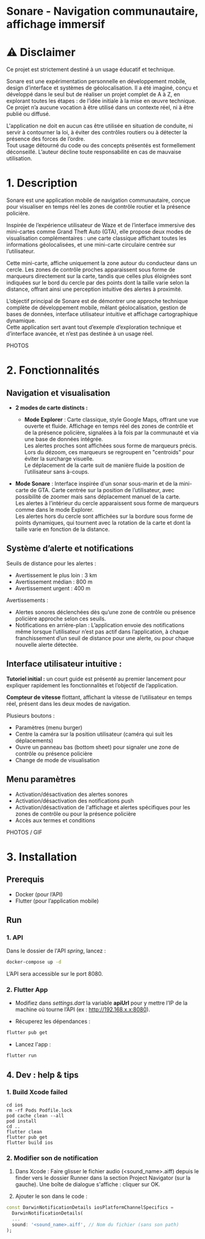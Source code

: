 # Sonare - Navigation communautaire, affichage immersif

# ⚠️ Disclaimer

Ce projet est strictement destiné à un usage éducatif et technique.  
  
Sonare est une expérimentation personnelle en développement mobile, design d’interface et systèmes de géolocalisation.
Il a été imaginé, conçu et développé dans le seul but de réaliser un projet complet de A à Z, en explorant toutes les étapes : de l’idée initiale à la mise en œuvre technique.  
Ce projet n’a aucune vocation à être utilisé dans un contexte réel, ni à être publié ou diffusé.  
  
L'application ne doit en aucun cas être utilisée en situation de conduite, ni servir à contourner la loi, à éviter des contrôles routiers ou à détecter la présence des forces de l’ordre.  
Tout usage détourné du code ou des concepts présentés est formellement déconseillé. L’auteur décline toute responsabilité en cas de mauvaise utilisation.  


# 1. Description

Sonare est une application mobile de navigation communautaire, conçue pour visualiser en temps réel les zones de contrôle routier et la présence policière.  
  
Inspirée de l’expérience utilisateur de Waze et de l’interface immersive des mini-cartes comme Grand Theft Auto (GTA), elle propose deux modes de visualisation complémentaires : une carte classique affichant toutes les informations géolocalisées, et une mini-carte circulaire centrée sur l’utilisateur.  
  
Cette mini-carte, affiche uniquement la zone autour du conducteur dans un cercle. Les zones de contrôle proches apparaissent sous forme de marqueurs directement sur la carte, tandis que celles plus éloignées sont indiquées sur le bord du cercle par des points dont la taille varie selon la distance, offrant ainsi une perception intuitive des alertes à proximité.  
  
L’objectif principal de Sonare est de démontrer une approche technique complète de développement mobile, mêlant géolocalisation, gestion de bases de données, interface utilisateur intuitive et affichage cartographique dynamique.  
Cette application sert avant tout d’exemple d’exploration technique et d’interface avancée, et n’est pas destinée à un usage réel.
  
PHOTOS

# 2. Fonctionnalités

## Navigation et visualisation

- **2 modes de carte distincts :**

  - **Mode Explorer** : Carte classique, style Google Maps, offrant une vue ouverte et fluide.
    Affichage en temps réel des zones de contrôle et de la présence policière, signalées à la fois par la communauté et via une base de données intégrée.  
    Les alertes proches sont affichées sous forme de marqueurs précis. Lors du dézoom, ces marqueurs se regroupent en "centroids" pour éviter la surcharge visuelle.  
    Le déplacement de la carte suit de manière fluide la position de l’utilisateur sans à-coups.


- **Mode Sonare** : Interface inspirée d'un sonar sous-marin et de la mini-carte de GTA.
    Carte centrée sur la position de l’utilisateur, avec possibilité de zoomer mais sans déplacement manuel de la carte.  
    Les alertes à l’intérieur du cercle apparaissent sous forme de marqueurs comme dans le mode Explorer.  
    Les alertes hors du cercle sont affichées sur la bordure sous forme de points dynamiques, qui tournent avec la rotation de la carte et dont la taille varie en fonction de la distance.  

## Système d’alerte et notifications

Seuils de distance pour les alertes :
- Avertissement le plus loin : 3 km
- Avertissement médian : 800 m
- Avertissement urgent : 400 m

Avertissements :
- Alertes sonores déclenchées dès qu’une zone de contrôle ou présence policière approche selon ces seuils.
- Notifications en arrière-plan : L’application envoie des notifications même lorsque l’utilisateur n’est pas actif dans l’application, à chaque franchissement d’un seuil de distance pour une alerte, ou pour chaque nouvelle alerte détectée.

## Interface utilisateur intuitive :

**Tutoriel initial :** un court guide est présenté au premier lancement pour expliquer rapidement les fonctionnalités et l’objectif de l’application.  
  
**Compteur de vitesse** flottant, affichant la vitesse de l’utilisateur en temps réel, présent dans les deux modes de navigation.
  
Plusieurs boutons :
- Paramètres (menu burger)
- Centre la caméra sur la position utilisateur (caméra qui suit les déplacements)
- Ouvre un panneau bas (bottom sheet) pour signaler une zone de contrôle ou présence policière
- Change de mode de visualisation

## Menu paramètres

- Activation/désactivation des alertes sonores
- Activation/désactivation des notifications push
- Activation/désactivation de l'affichage et alertes spécifiques pour les zones de contrôle ou pour la présence policière
- Accès aux termes et conditions

  
PHOTOS / GIF

# 3. Installation

## Prerequis

- Docker (pour l’API)
- Flutter (pour l’application mobile)

## Run

### 1. API

Dans le dossier de l'API *spring*, lancez :
```bash
docker-compose up -d
```
L’API sera accessible sur le port 8080.

### 2. Flutter App

- Modifiez dans *settings.dart* la variable **apiUrl** pour y mettre l’IP de la machine où tourne l’API (ex : http://192.168.x.x:8080).

- Récuperez les dépendances :
```bash
flutter pub get
```
- Lancez l'app :
```bash
flutter run
```

## 4. Dev : help & tips

### 1. Build Xcode failed

```
cd ios
rm -rf Pods Podfile.lock
pod cache clean --all
pod install
cd ..
flutter clean
flutter pub get
flutter build ios
```

### 2. Modifier son de notification

1. Dans Xcode :
Faire glisser le fichier audio (<sound_name>.aiff) depuis le finder vers le dossier Runner dans la section Project Navigator (sur la gauche).
Une boîte de dialogue s'affiche : cliquer sur OK.

2. Ajouter le son dans le code :
```dart
const DarwinNotificationDetails iosPlatformChannelSpecifics =
  DarwinNotificationDetails(
  ...
  sound: '<sound_name>.aiff', // Nom du fichier (sans son path)
);
```